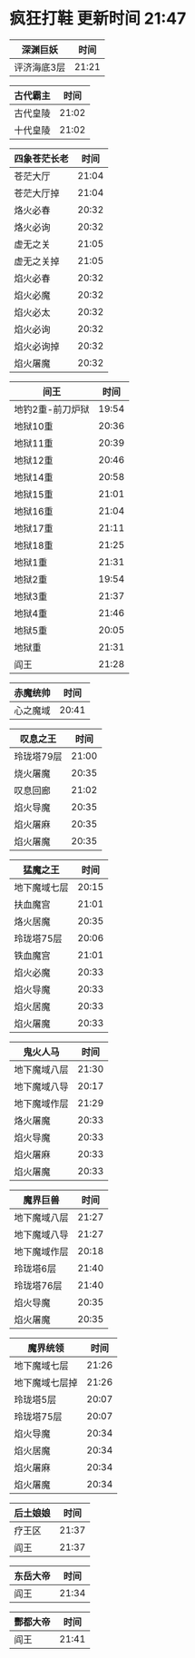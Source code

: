 # 疯狂打鞋 更新时间 21:47

| 深渊巨妖   | 时间    |
|--------|-------|
| 评济海底3层 | 21:21 |

| 古代霸主   | 时间    |
|--------|-------|
| 古代皇陵 | 21:02 |
| 十代皇陵 | 21:02 |

| 四象苍茫长老   | 时间    |
|--------|-------|
| 苍茫大厅 | 21:04 |
| 苍茫大厅掉 | 21:04 |
| 烙火必春 | 20:32 |
| 烙火必询 | 20:32 |
| 虚无之关 | 21:05 |
| 虚无之关掉 | 21:05 |
| 焰火必春 | 20:32 |
| 焰火必魔 | 20:32 |
| 焰火必太 | 20:32 |
| 焰火必询 | 20:32 |
| 焰火必询掉 | 20:32 |
| 焰火屠魔 | 20:32 |

| 间王   | 时间    |
|--------|-------|
| 地钓2重-前刀炉狱 | 19:54 |
| 地狱10重 | 20:36 |
| 地狱11重 | 20:39 |
| 地狱12重 | 20:46 |
| 地狱14重 | 20:58 |
| 地狱15重 | 21:01 |
| 地狱16重 | 21:04 |
| 地狱17重 | 21:11 |
| 地狱18重 | 21:25 |
| 地狱1重 | 21:31 |
| 地狱2重 | 19:54 |
| 地狱3重 | 21:37 |
| 地狱4重 | 21:46 |
| 地狱5重 | 20:05 |
| 地狱重 | 21:31 |
| 阎王 | 21:28 |

| 赤魔统帅   | 时间    |
|--------|-------|
| 心之魔域 | 20:41 |

| 叹息之王   | 时间    |
|--------|-------|
| 玲珑塔79层 | 21:00 |
| 烧火屠魔 | 20:35 |
| 叹息回廊 | 21:02 |
| 焰火导魔 | 20:35 |
| 焰火屠麻 | 20:35 |
| 焰火屠魔 | 20:35 |

| 猛魔之王   | 时间    |
|--------|-------|
| 地下魔域七层 | 20:15 |
| 扶血魔宫 | 21:01 |
| 烙火居魔 | 20:35 |
| 玲珑塔75层 | 20:06 |
| 铁血魔宫 | 21:01 |
| 焰火必魔 | 20:33 |
| 焰火导魔 | 20:33 |
| 焰火居魔 | 20:33 |
| 焰火屠魔 | 20:33 |

| 鬼火人马   | 时间    |
|--------|-------|
| 地下魔域八层 | 21:30 |
| 地下魔域八导 | 20:17 |
| 地下魔域作层 | 21:29 |
| 烙火屠魔 | 20:33 |
| 焰火导魔 | 20:33 |
| 焰火屠麻 | 20:33 |
| 焰火屠魔 | 20:33 |

| 魔界巨兽   | 时间    |
|--------|-------|
| 地下魔域八层 | 21:27 |
| 地下魔域八导 | 21:27 |
| 地下魔域作层 | 20:18 |
| 玲珑塔6层 | 21:40 |
| 玲珑塔76层 | 21:40 |
| 焰火导魔 | 20:35 |
| 焰火屠魔 | 20:35 |

| 魔界统领   | 时间    |
|--------|-------|
| 地下魔域七层 | 21:26 |
| 地下魔域七层掉 | 21:26 |
| 玲珑塔5层 | 20:07 |
| 玲珑塔75层 | 20:07 |
| 焰火导魔 | 20:34 |
| 焰火居魔 | 20:34 |
| 焰火屠麻 | 20:34 |
| 焰火屠魔 | 20:34 |

| 后土娘娘   | 时间    |
|--------|-------|
| 疗王区 | 21:37 |
| 阎王 | 21:37 |

| 东岳大帝   | 时间    |
|--------|-------|
| 阎王 | 21:34 |

| 酆都大帝   | 时间    |
|--------|-------|
| 阎王 | 21:41 |